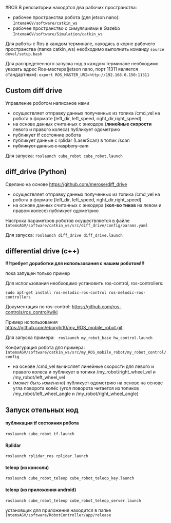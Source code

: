 #ROS
В репозитории находятся два рабочих пространства:

- рабочее пространства робота (для jetson nano):
`IntemsAGV/software/catkin_ws`
- рабочее пространство с симуляциями в Gazebo
`IntemsAGV/software/Simulation/catkin_ws`

Для работы с Ros в каждом терминале, находясь в корне рабочего пространства
(папка catkin_ws) необходимо выполнить команду `source devel/setup.bash`

Для распределенного запуска нод в каждом терминале необходимо указать адрес 
Ros-мастера(jetson nano, порт 11311 является стандартным): `export ROS_MASTER_URI=http://192.168.0.150:11311` 

## Custom diff drive
Управление роботом написаное нами

- осуществляет отправку данных полученных из топика /cmd_vel на робота в формате [left_dir, left_speed, right_dir,right_speed]
- на основе данных считанных с энкодера (**линейные скорости** левого и правого колеса) публикует одометрию
- публикует tf состояние робота
- публикует данные с rplidar (LaserScan) в топик /scan
- ~~публикует данные с raspbery-cam~~

Для запуска: `roslaunch cube_robot cube_robot.launch`

## diff_drive (Python)
Сделано на основе https://github.com/merose/diff_drive

- осуществляет отправку данных полученных из топика /cmd_vel на робота в формате [left_dir, left_speed, right_dir,right_speed]
- на основе данных считанных с энкодера (**кол-во тиков** на левом и правом колесе) публикует одометрию

Настрока параметров роботов осуществляется в файле `IntemsAGV/software/catkin_ws/src/diff_drive/config/params.yaml`

Для запуска: `roslaunch diff_drive diff_drive.launch`

## differential drive (c++)
**!!!требует доработки для использования с нашим роботом!!!**

пока запущен только пример

Для использования необходимо установить ros-control, ros-controllers: 

`sudo apt-get install ros-melodic-ros-control ros-melodic-ros-controllers`

Документация по ros-control: https://github.com/ros-controls/ros_control/wiki

Пример использования https://github.com/eborghi10/my_ROS_mobile_robot.git 

Для запуска примера: ` roslaunch my_robot_base hw_control.launch`

Конфигурация робота для примера: `IntemsAGV/software/catkin_ws/src/my_ROS_mobile_robot/my_robot_control/config`

- на основе /cmd_vel вычисляет линейные скорости для левого и правого колеса и публикует в топики /my_robot/right_wheel_vel и /my_robot/left_wheel_vel
- (_может быть изменено_) публикует одометрию на основе на основе угла поворота колёс (угол поворота читается из топиков /my_robot/left_wheel_angle и /my_robot/right_wheel_angle)

    
## Запуск отельных нод
#### публикация tf состояния робота
`roslaunch cube_robot tf.launch`
#### Rplidar
`roslaunch rplidar_ros rplidar.launch`
#### teleop (из консоли)
`roslaunch cube_robot_teleop cube_robot_teleop_key.launch`
#### teleop (из приложения android)
`roslaunch cube_robot_teleop cube_robot_teleop_server.launch`

установщик для приложения находится в папке `IntemsAGV/software/RobotController/app/release`
